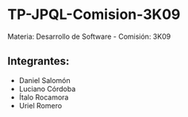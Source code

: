 # TP-JPQL-Comision-3K09
Materia: Desarrollo de Software - Comisión: 3K09
## Integrantes:
* Daniel Salomón
* Luciano Córdoba
* Ítalo Rocamora
* Uriel Romero
